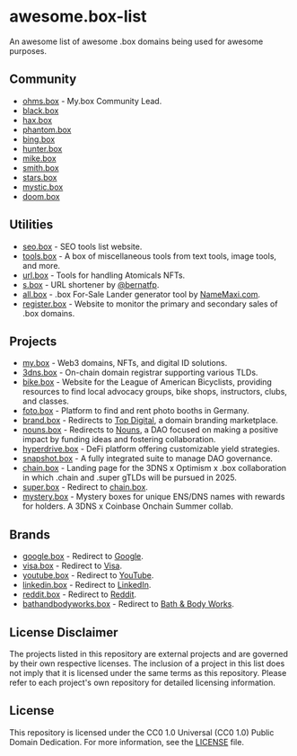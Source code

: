 # awesome.box-list

An awesome list of awesome .box domains being used for awesome purposes.

## Community
- <a href="https://ohms.box" target="_blank">ohms.box</a> - My.box Community Lead.
- <a href="https://black.box" target="_blank">black.box</a>
- <a href="https://hax.box" target="_blank">hax.box</a>
- <a href="https://phantom.box" target="_blank">phantom.box</a>
- <a href="https://bing.box" target="_blank">bing.box</a>
- <a href="https://hunter.box" target="_blank">hunter.box</a>
- <a href="https://mike.box" target="_blank">mike.box</a>
- <a href="https://smith.box" target="_blank">smith.box</a>
- <a href="https://stars.box" target="_blank">stars.box</a>
- <a href="https://mystic.box" target="_blank">mystic.box</a>
- <a href="https://doom.box" target="_blank">doom.box</a>

## Utilities

- <a href="https://seo.box" target="_blank">seo.box</a> - SEO tools list website.
- <a href="https://tools.box" target="_blank">tools.box</a> - A box of miscellaneous tools from text tools, image tools, and more.
- <a href="https://url.box" target="_blank">url.box</a> - Tools for handling Atomicals NFTs.
- <a href="https://s.box" target="_blank">s.box</a> - URL shortener by <a href="https://www.github.com/bernatfp" target="_blank">@bernatfp</a>.
- <a href="https://all.box" target="_blank">all.box</a> - .box For-Sale Lander generator tool by <a href="https://NameMaxi.com" target="_blank">NameMaxi.com</a>.
- <a href="https://register.box" target="_blank">register.box</a> - Website to monitor the primary and secondary sales of .box domains.

## Projects

- <a href="https://my.box" target="_blank">my.box</a> - Web3 domains, NFTs, and digital ID solutions.
- <a href="https://3dns.box" target="_blank">3dns.box</a> - On-chain domain registrar supporting various TLDs.
- <a href="https://bike.box" target="_blank">bike.box</a> - Website for the League of American Bicyclists, providing resources to find local advocacy groups, bike shops, instructors, clubs, and classes.
- <a href="https://foto.box" target="_blank">foto.box</a> - Platform to find and rent photo booths in Germany.
- <a href="https://brand.box" target="_blank">brand.box</a> - Redirects to <a href="https://top.digital" target="_blank">Top Digital</a>, a domain branding marketplace.
- <a href="https://nouns.wtf" target="_blank">nouns.box</a> - Redirects to <a href="https://nouns.wtf" target="_blank">Nouns</a>, a DAO focused on making a positive impact by funding ideas and fostering collaboration.
- <a href="https://hyperdrive.box" target="_blank">hyperdrive.box</a> - DeFi platform offering customizable yield strategies.
- <a href="https://snapshot.box" target="_blank">snapshot.box</a> - A fully integrated suite to manage DAO governance.
- <a href="https://chain.box" target="_blank">chain.box</a> - Landing page for the 3DNS x Optimism x .box collaboration in which .chain and .super gTLDs will be pursued in 2025.
- <a href="https://super.box" target="_blank">super.box</a> - Redirect to <a href="https://chain.box" target="_blank">chain.box</a>.
- <a href="https://mystery.box" target="_blank">mystery.box</a> - Mystery boxes for unique ENS/DNS names with rewards for holders. A 3DNS x Coinbase Onchain Summer collab.

## Brands

- <a href="https://google.box" target="_blank">google.box</a> - Redirect to <a href="https://www.google.com" target="_blank">Google</a>.
- <a href="https://visa.box" target="_blank">visa.box</a> - Redirect to <a href="https://usa.visa.com" target="_blank">Visa</a>.
- <a href="https://youtube.box" target="_blank">youtube.box</a> - Redirect to <a href="https://www.youtube.com" target="_blank">YouTube</a>.
- <a href="https://linkedin.box" target="_blank">linkedin.box</a> - Redirect to <a href="https://www.linkedin.com" target="_blank">LinkedIn</a>.
- <a href="https://reddit.box" target="_blank">reddit.box</a> - Redirect to <a href="https://www.reddit.com" target="_blank">Reddit</a>.
- <a href="https://bathandbodyworks.box" target="_blank">bathandbodyworks.box</a> - Redirect to <a href="https://www.bathandbodyworks.com" target="_blank">Bath & Body Works</a>.



## License Disclaimer

The projects listed in this repository are external projects and are governed by their own respective licenses. The inclusion of a project in this list does not imply that it is licensed under the same terms as this repository. Please refer to each project's own repository for detailed licensing information.

## License

This repository is licensed under the CC0 1.0 Universal (CC0 1.0) Public Domain Dedication. For more information, see the [LICENSE](LICENSE) file.
